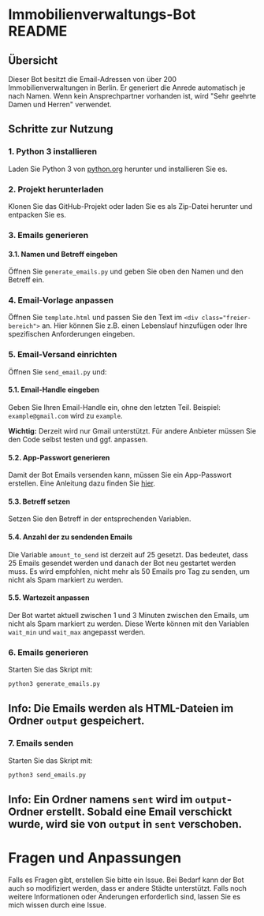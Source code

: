 # Immobilienverwaltungs-Bot README

## Übersicht

Dieser Bot besitzt die Email-Adressen von über 200 Immobilienverwaltungen in Berlin. Er generiert die Anrede automatisch je nach Namen. Wenn kein Ansprechpartner vorhanden ist, wird "Sehr geehrte Damen und Herren" verwendet.

## Schritte zur Nutzung

### 1. Python 3 installieren

Laden Sie Python 3 von [python.org](https://www.python.org/downloads/) herunter und installieren Sie es.

### 2. Projekt herunterladen

Klonen Sie das GitHub-Projekt oder laden Sie es als Zip-Datei herunter und entpacken Sie es.

### 3. Emails generieren

#### 3.1. Namen und Betreff eingeben

Öffnen Sie `generate_emails.py` und geben Sie oben den Namen und den Betreff ein.

### 4. Email-Vorlage anpassen

Öffnen Sie `template.html` und passen Sie den Text im `<div class="freier-bereich">` an. Hier können Sie z.B. einen Lebenslauf hinzufügen oder Ihre spezifischen Anforderungen eingeben.

### 5. Email-Versand einrichten

Öffnen Sie `send_email.py` und:

#### 5.1. Email-Handle eingeben

Geben Sie Ihren Email-Handle ein, ohne den letzten Teil. Beispiel: `example@gmail.com` wird zu `example`.

**Wichtig:** Derzeit wird nur Gmail unterstützt. Für andere Anbieter müssen Sie den Code selbst testen und ggf. anpassen.

#### 5.2. App-Passwort generieren

Damit der Bot Emails versenden kann, müssen Sie ein App-Passwort erstellen. Eine Anleitung dazu finden Sie [hier](https://knowledge.workspace.google.com/kb/how-to-create-app-passwords-000009237?hl=de).

#### 5.3. Betreff setzen

Setzen Sie den Betreff in der entsprechenden Variablen.

#### 5.4. Anzahl der zu sendenden Emails

Die Variable `amount_to_send` ist derzeit auf 25 gesetzt. Das bedeutet, dass 25 Emails gesendet werden und danach der Bot neu gestartet werden muss. Es wird empfohlen, nicht mehr als 50 Emails pro Tag zu senden, um nicht als Spam markiert zu werden.

#### 5.5. Wartezeit anpassen

Der Bot wartet aktuell zwischen 1 und 3 Minuten zwischen den Emails, um nicht als Spam markiert zu werden. Diese Werte können mit den Variablen `wait_min` und `wait_max` angepasst werden.

### 6. Emails generieren

Starten Sie das Skript mit:

```bash
python3 generate_emails.py
```
## Info: Die Emails werden als HTML-Dateien im Ordner `output` gespeichert.

### 7. Emails senden

Starten Sie das Skript mit:
```bash
python3 send_emails.py
```
## Info: Ein Ordner namens `sent` wird im `output`-Ordner erstellt. Sobald eine Email verschickt wurde, wird sie von `output` in `sent` verschoben.

# Fragen und Anpassungen

Falls es Fragen gibt, erstellen Sie bitte ein Issue. Bei Bedarf kann der Bot auch so modifiziert werden, dass er andere Städte unterstützt.
Falls noch weitere Informationen oder Änderungen erforderlich sind, lassen Sie es mich wissen durch eine Issue.
